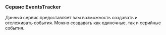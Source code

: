 ### Сервис EventsTracker

Данный сервис предоставляет вам возможность создавать и отслеживать события.
Можно создавать как одиночные, так и серийные события.
